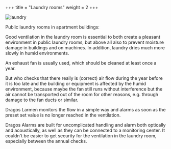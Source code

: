 +++
title = "Laundry rooms"
weight = 2
+++

![laundry](/test/laundry.png)

Public laundry rooms in apartment buildings:

Good ventilation in the laundry room is essential to both create a pleasant environment in public laundry rooms, but above all also to prevent moisture damage in buildings and on machines. In addition, laundry dries much more slowly in humid environments.

An exhaust fan is usually used, which should be cleaned at least once a year.

But who checks that there really is (correct) air flow during the year before it is too late and the building or equipment is affected by the humid environment, because maybe the fan still runs without interference but the air cannot be transported out of the room for other reasons, e.g. through damage to the fan ducts or similar.

Dragos Larmen monitors the flow in a simple way and alarms as soon as the preset set value is no longer reached in the ventilation.

Dragos Alarms are built for uncomplicated handling and alarm both optically and acoustically, as well as they can be connected to a monitoring center. It couldn't be easier to get security for the ventilation in the laundry room, especially between the annual checks.
